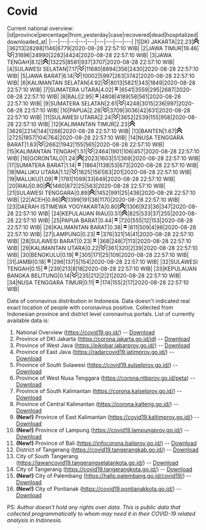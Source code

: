 # Covid
Current national overview:
|id|province|percentage|from_yesterday|case|recovered|dead|hospitalized|downloaded_at|
|---|---|---|---|---|---|---|---|---|
|1|DKI JAKARTA|22.23|![up](https://github.com/ariefrachmannn/covid/raw/master/img/rsz_img_186982.png)|36213|28288|1146|6779|2020-08-28 22:57:10 WIB|
|2|JAWA TIMUR|19.46|![down](https://github.com/ariefrachmannn/covid/raw/master/img/rsz_down.png)|31696|24990|2282|4424|2020-08-28 22:57:10 WIB|
|3|JAWA TENGAH|8.12|![up](https://github.com/ariefrachmannn/covid/raw/master/img/rsz_img_186982.png)|13225|8581|937|3707|2020-08-28 22:57:10 WIB|
|4|SULAWESI SELATAN|7.17|![down](https://github.com/ariefrachmannn/covid/raw/master/img/rsz_down.png)|11680|8894|356|2430|2020-08-28 22:57:10 WIB|
|5|JAWA BARAT|6.14|![down](https://github.com/ariefrachmannn/covid/raw/master/img/rsz_down.png)|10002|5997|263|3742|2020-08-28 22:57:10 WIB|
|6|KALIMANTAN SELATAN|4.92|![down](https://github.com/ariefrachmannn/covid/raw/master/img/rsz_down.png)|8013|5821|343|1849|2020-08-28 22:57:10 WIB|
|7|SUMATERA UTARA|4.02|![equal](https://github.com/ariefrachmannn/covid/raw/master/img/rsz_equal.png)|6541|3559|295|2687|2020-08-28 22:57:10 WIB|
|8|BALI|2.95|![equal](https://github.com/ariefrachmannn/covid/raw/master/img/rsz_equal.png)|4808|4189|58|561|2020-08-28 22:57:10 WIB|
|9|SUMATERA SELATAN|2.61|![down](https://github.com/ariefrachmannn/covid/raw/master/img/rsz_down.png)|4248|3015|236|997|2020-08-28 22:57:10 WIB|
|10|PAPUA|2.28|![down](https://github.com/ariefrachmannn/covid/raw/master/img/rsz_down.png)|3709|3036|42|631|2020-08-28 22:57:10 WIB|
|11|SULAWESI UTARA|2.24|![down](https://github.com/ariefrachmannn/covid/raw/master/img/rsz_down.png)|3652|2539|155|958|2020-08-28 22:57:10 WIB|
|12|KALIMANTAN TIMUR|2.23|![up](https://github.com/ariefrachmannn/covid/raw/master/img/rsz_img_186982.png)|3626|2214|144|1268|2020-08-28 22:57:10 WIB|
|13|BANTEN|1.67|![up](https://github.com/ariefrachmannn/covid/raw/master/img/rsz_img_186982.png)|2725|1857|104|764|2020-08-28 22:57:10 WIB|
|14|NUSA TENGGARA BARAT|1.63|![down](https://github.com/ariefrachmannn/covid/raw/master/img/rsz_down.png)|2662|1942|155|565|2020-08-28 22:57:10 WIB|
|15|KALIMANTAN TENGAH|1.51|![down](https://github.com/ariefrachmannn/covid/raw/master/img/rsz_down.png)|2464|1901|106|457|2020-08-28 22:57:10 WIB|
|16|GORONTALO|1.24|![up](https://github.com/ariefrachmannn/covid/raw/master/img/rsz_img_186982.png)|2023|1603|51|369|2020-08-28 22:57:10 WIB|
|17|SUMATERA BARAT|1.14|![equal](https://github.com/ariefrachmannn/covid/raw/master/img/rsz_equal.png)|1864|1138|53|673|2020-08-28 22:57:10 WIB|
|18|MALUKU UTARA|1.12|![down](https://github.com/ariefrachmannn/covid/raw/master/img/rsz_down.png)|1825|1561|63|201|2020-08-28 22:57:10 WIB|
|19|MALUKU|1.09|![equal](https://github.com/ariefrachmannn/covid/raw/master/img/rsz_equal.png)|1781|1099|33|649|2020-08-28 22:57:10 WIB|
|20|RIAU|0.90|![up](https://github.com/ariefrachmannn/covid/raw/master/img/rsz_img_186982.png)|1460|872|25|563|2020-08-28 22:57:10 WIB|
|21|SULAWESI TENGGARA|0.89|![up](https://github.com/ariefrachmannn/covid/raw/master/img/rsz_img_186982.png)|1452|991|25|436|2020-08-28 22:57:10 WIB|
|22|ACEH|0.86|![up](https://github.com/ariefrachmannn/covid/raw/master/img/rsz_img_186982.png)|1399|191|38|1170|2020-08-28 22:57:10 WIB|
|23|DAERAH ISTIMEWA YOGYAKARTA|0.80|![up](https://github.com/ariefrachmannn/covid/raw/master/img/rsz_img_186982.png)|1306|923|36|347|2020-08-28 22:57:10 WIB|
|24|KEPULAUAN RIAU|0.51|![up](https://github.com/ariefrachmannn/covid/raw/master/img/rsz_img_186982.png)|825|533|37|255|2020-08-28 22:57:10 WIB|
|25|PAPUA BARAT|0.44|![equal](https://github.com/ariefrachmannn/covid/raw/master/img/rsz_equal.png)|720|555|12|153|2020-08-28 22:57:10 WIB|
|26|KALIMANTAN BARAT|0.38|![equal](https://github.com/ariefrachmannn/covid/raw/master/img/rsz_equal.png)|611|509|4|98|2020-08-28 22:57:10 WIB|
|27|LAMPUNG|0.23|![equal](https://github.com/ariefrachmannn/covid/raw/master/img/rsz_equal.png)|376|321|14|41|2020-08-28 22:57:10 WIB|
|28|SULAWESI BARAT|0.23|![equal](https://github.com/ariefrachmannn/covid/raw/master/img/rsz_equal.png)|368|248|7|113|2020-08-28 22:57:10 WIB|
|29|KALIMANTAN UTARA|0.22|![down](https://github.com/ariefrachmannn/covid/raw/master/img/rsz_down.png)|361|320|2|39|2020-08-28 22:57:10 WIB|
|30|BENGKULU|0.19|![equal](https://github.com/ariefrachmannn/covid/raw/master/img/rsz_equal.png)|305|171|25|109|2020-08-28 22:57:10 WIB|
|31|JAMBI|0.18|![equal](https://github.com/ariefrachmannn/covid/raw/master/img/rsz_equal.png)|296|137|5|154|2020-08-28 22:57:10 WIB|
|32|SULAWESI TENGAH|0.15|![equal](https://github.com/ariefrachmannn/covid/raw/master/img/rsz_equal.png)|239|213|8|18|2020-08-28 22:57:10 WIB|
|33|KEPULAUAN BANGKA BELITUNG|0.14|![down](https://github.com/ariefrachmannn/covid/raw/master/img/rsz_down.png)|235|212|2|21|2020-08-28 22:57:10 WIB|
|34|NUSA TENGGARA TIMUR|0.11|![equal](https://github.com/ariefrachmannn/covid/raw/master/img/rsz_equal.png)|174|155|2|17|2020-08-28 22:57:10 WIB|

Data of coronavirus distribution in Indonesia. Data doesn't indicated real exact location of people with coronavirus positive. Collected from Indonesian province and district level coronavirus portals. List of currently available data is:
1. National Overview (https://covid19.go.id/) -- [Download](https://www.dropbox.com/s/66ly270fw4y76fx/covid_nasional.csv?dl=0)
2. Province of DKI Jakarta (https://corona.jakarta.go.id/id) -- [Download](https://riwayat-file-covid-19-dki-jakarta-jakartagis.hub.arcgis.com/)
3. Province of West Java (https://pikobar.jabarprov.go.id/) -- [Download](https://www.dropbox.com/s/alg0zp60fylq6cn/covid_jabar.csv?dl=0)
4. Province of East Java (https://radarcovid19.jatimprov.go.id/) -- [Download](https://www.dropbox.com/sh/e7vtgcnl4ckbvr4/AADo9UMRDZvrhHn66qTHZOvNa?dl=0)
5. Province of South Sulawesi (https://covid19.sulselprov.go.id/) -- [Download](https://www.dropbox.com/s/z5ek23lwcztj7z7/covid_sulsel.csv?dl=0)
6. Province of West Nusa Tenggara (https://corona.ntbprov.go.id/peta) -- [Download](https://www.dropbox.com/s/4p2k93n42xx0c00/covid_ntb.csv?dl=0)
7. Province of South Kalimantan (https://corona.kalselprov.go.id/) -- [Download](https://www.dropbox.com/sh/7aa2kvz8lb04pzz/AADH1Oj5oFMw2mp-D3JStPRsa?dl=0)
8. Province of Central Kalimantan (https://corona.kalteng.go.id/) -- [Download](https://www.dropbox.com/s/9q01v5r3ys2ozk4/covid_kalteng.csv?dl=0)
9. **(New!)** Province of East Kalimantan (https://covid19.kaltimprov.go.id/) -- [Download](https://www.dropbox.com/sh/qhpxj532nm80goa/AAB6ek_fp1__ieTR0TFQpfIga?dl=0)
10. **(New!)** Province of Lampung (https://covid19.lampungprov.go.id/) -- [Download](https://www.dropbox.com/s/ecuew6oa9kzwqwx/covid_lampung.csv?dl=0)
11. **(New!)** Province of Bali (https://infocorona.baliprov.go.id/) -- [Download](https://www.dropbox.com/sh/iceiwun4ufttmiu/AAC7dSRMpfTjPI1Lfzw-LeCUa?dl=0)
12. District of Tangerang (https://covid19.tangerangkab.go.id/) -- [Download](https://www.dropbox.com/sh/yxovyy6sy5bnz4p/AACZzVHinisKmz8oQWyQJ3nua?dl=0)
13. City of South Tangerang (https://lawancovid19.tangerangselatankota.go.id/) -- [Download](https://www.dropbox.com/s/zlvxo4ivswdzmle/covid_tangsel.csv?dl=0)
14. City of Tangerang (https://covid19.tangerangkota.go.id/) -- [Download](https://www.dropbox.com/s/e53224kvdrpjzy0/covid_tangkot.csv?dl=0)
15. **(New!)** City of Palembang (https://hallo.palembang.go.id/covid19/) -- [Download](https://www.dropbox.com/sh/oj17bhwhlpjht9e/AABZEG-OiaSaFvikATDx6coEa?dl=0)
16. **(New!)** City of Pontianak (https://covid19.pontianakkota.go.id/) -- [Download](https://www.dropbox.com/sh/66if3y4ly51j4sh/AADQ-zwLGa7Kz4ZzJgDw2-3na?dl=0)

PS: *Author doesn't hold any rights over data. This is public data that collected programmatically to whom may need it in their COVID-19 related analysis in Indonesia.*
